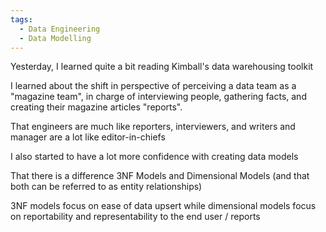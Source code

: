 ```yaml
---
tags:
  - Data Engineering
  - Data Modelling
---
```


Yesterday, I learned quite a bit reading Kimball's data warehousing toolkit

I learned about the shift in perspective of perceiving a data team as a "magazine team", in charge of interviewing people, gathering facts, and creating their magazine articles "reports".

That engineers are much like reporters, interviewers, and writers and manager are a lot like editor-in-chiefs

I also started to have a lot more confidence with creating data models

That there is a difference 3NF Models and Dimensional Models (and that both can be referred to as entity relationships)

3NF models focus on ease of data upsert while dimensional models focus on reportability and representability to the end user / reports